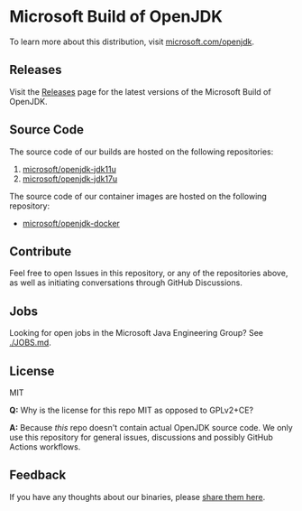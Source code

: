 # Microsoft Build of OpenJDK

To learn more about this distribution, visit [microsoft.com/openjdk](https://www.microsoft.com/openjdk).

## Releases

Visit the [Releases](https://github.com/microsoft/openjdk/releases) page for the latest versions of the Microsoft Build of OpenJDK.

## Source Code

The source code of our builds are hosted on the following repositories:

1. [microsoft/openjdk-jdk11u](https://github.com/microsoft/openjdk-jdk11u)
1. [microsoft/openjdk-jdk17u](https://github.com/microsoft/openjdk-jdk17u)

The source code of our container images are hosted on the following repository:

* [microsoft/openjdk-docker](https://github.com/microsoft/openjdk-docker)

## Contribute

Feel free to open Issues in this repository, or any of the repositories above, as well as initiating conversations through GitHub Discussions.

## Jobs

Looking for open jobs in the Microsoft Java Engineering Group? See [./JOBS.md](./JOBS.md).

## License

MIT

**Q:** Why is the license for this repo MIT as opposed to GPLv2+CE?

**A:** Because *this* repo doesn't contain actual OpenJDK source code. We only use this repository for general issues, discussions and possibly GitHub Actions workflows.

## Feedback

If you have any thoughts about our binaries, please [share them here](https://github.com/microsoft/openjdk/discussions).
